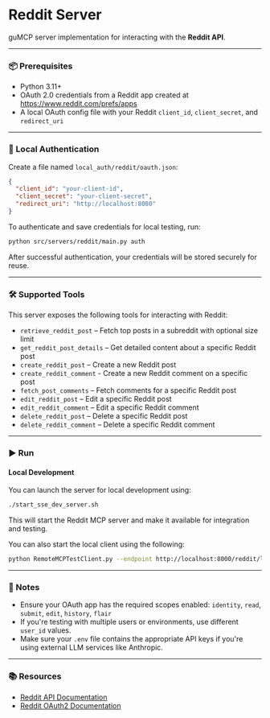 # Reddit Server

guMCP server implementation for interacting with the **Reddit API**.

---

### 📦 Prerequisites

- Python 3.11+
- OAuth 2.0 credentials from a Reddit app created at https://www.reddit.com/prefs/apps
- A local OAuth config file with your Reddit `client_id`, `client_secret`, and `redirect_uri`
---

### 🔐 Local Authentication

Create a file named `local_auth/reddit/oauth.json`:

```json
{
  "client_id": "your-client-id",
  "client_secret": "your-client-secret",
  "redirect_uri": "http://localhost:8080"
}
```

To authenticate and save credentials for local testing, run:

```bash
python src/servers/reddit/main.py auth
```

After successful authentication, your credentials will be stored securely for reuse.

---

### 🛠️ Supported Tools

This server exposes the following tools for interacting with Reddit:

- `retrieve_reddit_post` – Fetch top posts in a subreddit with optional size limit
- `get_reddit_post_details` – Get detailed content about a specific Reddit post
- `create_reddit_post` – Create a new Reddit post
- `create_reddit_comment` - Create a new Reddit comment on a specific post
- `fetch_post_comments` – Fetch comments for a specific Reddit post
- `edit_reddit_post` – Edit a specific Reddit post
- `edit_reddit_comment` – Edit a specific Reddit comment
- `delete_reddit_post` – Delete a specific Reddit post
- `delete_reddit_comment` – Delete a specific Reddit comment

---

### ▶️ Run

#### Local Development

You can launch the server for local development using:

```bash
./start_sse_dev_server.sh
```

This will start the Reddit MCP server and make it available for integration and testing.

You can also start the local client using the following:

```bash
python RemoteMCPTestClient.py --endpoint http://localhost:8000/reddit/local
```

---

### 📎 Notes

- Ensure your OAuth app has the required scopes enabled: `identity`, `read`, `submit`, `edit`, `history`, `flair`
- If you're testing with multiple users or environments, use different `user_id` values.
- Make sure your `.env` file contains the appropriate API keys if you're using external LLM services like Anthropic.

---

### 📚 Resources

- [Reddit API Documentation](https://www.reddit.com/dev/api)
- [Reddit OAuth2 Documentation](https://github.com/reddit-archive/reddit/wiki/OAuth2)
